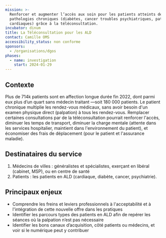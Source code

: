 ```yaml
---
mission: >-
  Renforcer et augmenter l’accès aux soin pour les patients atteints de
  pathologies chroniques (diabètes, cancer troubles psychiatriques, pathologies
  cardiaques) grâce à la téléconsultation.
incubator: dinum
title: La Téléconsultation pour les ALD
contact: Camille OMS
accessibility_status: non conforme
sponsors:
  - /organisations/dgos
phases:
  - name: investigation
    start: 2024-01-29
---
```

## Contexte

Plus de 714k patients sont en affection longue durée fin 2022, dont parmi eux plus d’un quart sans médecin traitant —soit 180 000 patients. Le patient chronique multiplie les rendez-vous médicaux, sans avoir besoin d'un examen physique direct (palpation) à tous les rendez-vous. Remplacer certaines consultations par de la téléconsultation pourrait renforcer l'accès, diminuer les temps de transport, diminuer la charge mentale (attente dans les services hospitalier, maintient dans l'environnement du patient), et économiser des frais de déplacement (pour le patient et l'assurance maladie).

## Destinataires du service

1. Médecins de villes : généralistes et spécialistes, exerçant en libéral (cabinet, MSP), ou en centre de santé
2. Patients : les patients en ALD (cardiaque, diabète, cancer, psychiatrie).


## Principaux enjeux

* Comprendre les freins et leviers professionnels à l'acceptabilité et à l'intégration de cette nouvelle offre dans les pratiques
* Identifier les parcours types des patients en ALD afin de repérer les séances où la palpation n’est pas nécessaire
* Identifier les bons canaux d’acquisition, côté patients ou médecins, et voir si le numérique peut y contribuer